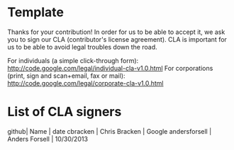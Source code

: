 # Template

Thanks for your contribution! In order for us to be able to accept it, we ask you to sign our CLA (contributor's license agreement). CLA is important for us to be able to avoid legal troubles down the road.

For individuals (a simple click-through form): http://code.google.com/legal/individual-cla-v1.0.html For corporations (print, sign and scan+email, fax or mail): http://code.google.com/legal/corporate-cla-v1.0.html


# List of CLA signers

github| Name | date
cbracken | Chris Bracken | Google
andersforsell | Anders Forsell | 10/30/2013
